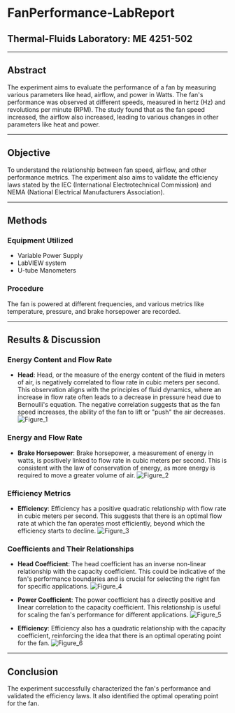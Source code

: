 # FanPerformance-LabReport

## Thermal-Fluids Laboratory: ME 4251-502

---

## Abstract

The experiment aims to evaluate the performance of a fan by measuring various parameters like head, airflow, and power in Watts. The fan's performance was observed at different speeds, measured in hertz (Hz) and revolutions per minute (RPM). The study found that as the fan speed increased, the airflow also increased, leading to various changes in other parameters like heat and power.

---

## Objective

To understand the relationship between fan speed, airflow, and other performance metrics. The experiment also aims to validate the efficiency laws stated by the IEC (International Electrotechnical Commission) and NEMA (National Electrical Manufacturers Association).

---

## Methods

### Equipment Utilized
- Variable Power Supply
- LabVIEW system
- U-tube Manometers

### Procedure
The fan is powered at different frequencies, and various metrics like temperature, pressure, and brake horsepower are recorded.

---

## Results & Discussion

### Energy Content and Flow Rate

- **Head**: Head, or the measure of the energy content of the fluid in meters of air, is negatively correlated to flow rate in cubic meters per second. This observation aligns with the principles of fluid dynamics, where an increase in flow rate often leads to a decrease in pressure head due to Bernoulli's equation. The negative correlation suggests that as the fan speed increases, the ability of the fan to lift or "push" the air decreases.
  ![Figure_1](https://github.com/sergiicodes/FanPerformance-LabReport/assets/79073281/d41d6a62-4889-428f-af14-4c56975d701f)

### Energy and Flow Rate

- **Brake Horsepower**: Brake horsepower, a measurement of energy in watts, is positively linked to flow rate in cubic meters per second. This is consistent with the law of conservation of energy, as more energy is required to move a greater volume of air.
  ![Figure_2](https://github.com/sergiicodes/FanPerformance-LabReport/assets/79073281/77c62eb1-99c5-44c1-9017-42c4a6b9f490)

### Efficiency Metrics

- **Efficiency**: Efficiency has a positive quadratic relationship with flow rate in cubic meters per second. This suggests that there is an optimal flow rate at which the fan operates most efficiently, beyond which the efficiency starts to decline.
  ![Figure_3](https://github.com/sergiicodes/FanPerformance-LabReport/assets/79073281/ea5286d1-b37e-4817-9036-d50a4aef7787)

### Coefficients and Their Relationships

- **Head Coefficient**: The head coefficient has an inverse non-linear relationship with the capacity coefficient. This could be indicative of the fan's performance boundaries and is crucial for selecting the right fan for specific applications.
  ![Figure_4](https://github.com/sergiicodes/FanPerformance-LabReport/assets/79073281/d0b2b6fb-6cd6-4d41-876f-73cb0d4fd7bb)

- **Power Coefficient**: The power coefficient has a directly positive and linear correlation to the capacity coefficient. This relationship is useful for scaling the fan's performance for different applications.
  ![Figure_5](https://github.com/sergiicodes/FanPerformance-LabReport/assets/79073281/36a52f7a-6713-4419-9639-cabce5cecb18)

- **Efficiency**: Efficiency also has a quadratic relationship with the capacity coefficient, reinforcing the idea that there is an optimal operating point for the fan.
  ![Figure_6](https://github.com/sergiicodes/FanPerformance-LabReport/assets/79073281/99036d4b-ff80-4790-ad05-ebb908d2b1d7)

---

## Conclusion

The experiment successfully characterized the fan's performance and validated the efficiency laws. It also identified the optimal operating point for the fan.

